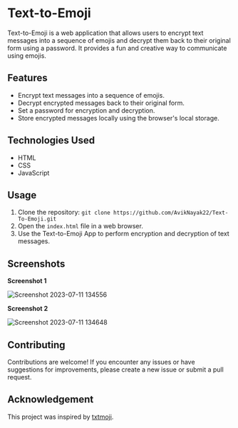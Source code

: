 # Text-to-Emoji 

Text-to-Emoji is a web application that allows users to encrypt text messages into a sequence of emojis and decrypt them back to their original form using a password. It provides a fun and creative way to communicate using emojis.

## Features

- Encrypt text messages into a sequence of emojis.
- Decrypt encrypted messages back to their original form.
- Set a password for encryption and decryption.
- Store encrypted messages locally using the browser's local storage.

## Technologies Used

- HTML
- CSS
- JavaScript

## Usage

1. Clone the repository: `git clone https://github.com/AvikNayak22/Text-To-Emoji.git`
2. Open the `index.html` file in a web browser.
3. Use the Text-to-Emoji App to perform encryption and decryption of text messages.

## Screenshots
__Screenshot 1__ <br/>

![Screenshot 2023-07-11 134556](https://github.com/AvikNayak22/Text-to-Emoji/assets/110925067/56e3a615-f0e6-4110-8b90-63922c66384b)

__Screenshot 2__ <br/>

![Screenshot 2023-07-11 134648](https://github.com/AvikNayak22/Text-to-Emoji/assets/110925067/f2b0c336-6293-4fb6-8c76-599ac36a6ffe)


## Contributing
Contributions are welcome! If you encounter any issues or have suggestions for improvements, please create a new issue or submit a pull request.

## Acknowledgement
This project was inspired by  [txtmoji](https://txtmoji.com/).
